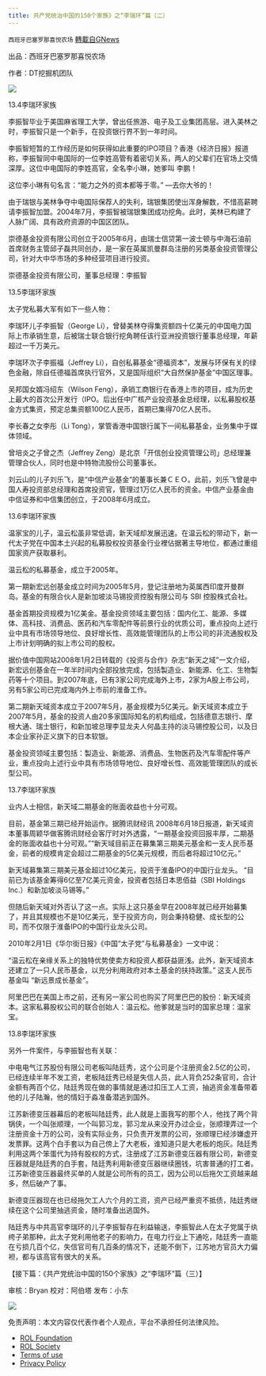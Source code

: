 ```yaml
---
title: 共产党统治中国的150个家族》之“李瑞环”篇（二）
---
```

`西班牙巴塞罗那喜悦农场` [轉載自GNews](https://gnews.org/zh-hans/2287693/)

出品：西班牙巴塞罗那喜悦农场

作者：DT挖掘机团队

![](https://assets.gnews.org/wp-content/uploads/2022/04/xin_png.001-1-1280x140-6.jpg)



13.4李瑞环家族

李振智毕业于美国麻省理工大学，曾出任旅游、电子及工业集团高层。进入美林之时，李振智只是一个新手，在投资银行界不到一年时间。

李振智短暂的工作经历是如何获得如此重要的IPO项目？香港《经济日报》报道称，李振智同中电国际的一位李姓高管有着密切关系，两人的父辈们在官场上交情深厚。这位中电国际的李姓高官，全名李小琳，她爹叫 李鹏！

这位李小琳有句名言：“能力之外的资本都等于零。” —去你大爷的！

由于瑞银与美林争夺中电国际保荐人的失利，瑞银集团使出浑身解数，不惜高薪聘请李振智加盟。2004年7月，李振智被瑞银集团成功挖角。此时，美林已构建了人脉广阔、具有政府资源的中国区团队。

崇德基金投资有限公司创立于2005年6月，由瑞士信贷第一波士顿与中海石油前首席财务主管邱子磊共同创办，是一家在英属凯曼群岛注册的另类基金投资管理公司，针对大中华市场的多种经营项目进行投资。

崇德基金投资有限公司，董事总经理：李振智

13.5李瑞环家族

太子党私募大军有如下一些人物：

李瑞环儿子李振智（George Li），曾替美林夺得集资额四十亿美元的中国电力国际上市承销生意，后被瑞士联合银行挖角聘任该行亚洲投资银行董事总经理，年薪超过一千万美元。

李瑞环次子李振福（Jeffrey Li），自创私募基金“德福资本”，发展与环保有关的绿色金融，除自任德福首席执行官外，又是国际组织“大自然保护基金”中国区理事。

吴邦国女婿冯绍东（Wilson Feng），承销工商银行在香港上市的项目，成为历史上最大的首次公开发行（IPO。后出任中广核产业投资基金总经理，以私募股权基金方式集资，预定总集资额100亿人民币，首期已集得70亿人民币。

李长春之女李彤（Li Tong），掌管香港中国银行属下一间私募基金，业务集中于媒体领域。

曾培炎之子曾之杰（Jeffrey Zeng）是北京「开信创业投资管理公司」总经理兼管理合伙人，同时也是中特物流股份公司董事长。

刘云山的儿子刘乐飞，是“中信产业基金”的董事长兼ＣＥＯ。此前，刘乐飞曾是中国人寿投资部总经理和首席投资官，管理过1万亿人民币的资金。中信产业基金由中信证券和中信集团创立，于2008年6月成立。

13.6李瑞环家族

温家宝的儿子，温云松虽非常低调，新天域却发展迅速。在温云松的带动下，新一代太子党在中国本土兴起的私募股权投资基金行业裡佔据著主导地位，都通过重组国家资产获取暴利。

温云松的私募基金，成立于2005年。

第一期新宏远创基金成立时间为2005年5月，登记注册地为英属西印度开曼群岛。基金的有限合伙人是新加坡淡马锡投资控股有限公司与 SBI 控股株式会社。

基金首期投资规模为1亿美金。基金投资领域主要包括：国内化工、能源、多媒体、高科技、消费品、医药和汽车零配件等前景行业的优质公司，重点投向上述行业中具有市场领导地位、良好增长性、高效能管理团队的上市公司的非流通股权及上市计划明确的拟上市公司的股权。

据价值中国网站2008年1月2日转载的《投资与合作》杂志“新天之域”一文介绍，新宏远创基金在一年半时间内全部投放完成，包括製造业、新能源、化工、生物製药等十个项目。到2007年底，已有3家公司完成海外上市，2家为A股上市公司，另有5家公司已完成海内外上市前的淮备工作。

第二期新天域资本成立于2007年5月，基金规模为5亿美元。新天域资本成立于2007年5月，基金的投资人由20多家国际知名的机构组成，包括德意志银行、摩根大通、瑞士银行，和新加坡总理李显龙夫人何晶主持的淡马锡控股公司，以及日本企业家孙正义旗下的日本软银。

基金投资领域主要包括：製造业、新能源、消费品、生物医药及汽车零配件等产业，重点投向上述行业中具有市场领导地位、良好增长性、高效能管理团队的成长型公司。

13.7李瑞环家族

业内人士相信，新天域二期基金的账面收益也十分可观。

目前，基金第三期已经开始运作。据腾讯财经讯 2008年6月18日报道，新天域资本董事周颖华做客腾讯财经会客厅时对外透露，“一期基金投资回报丰厚，二期基金的账面收益也十分可观。”“新天域目前正在募集第三期美元基金和一支人民币基金，前者的规模肯定会超过二期基金的5亿美元规模，而后者将超过10亿元。”

新天域募集第三期美元基金超过10亿美元，投资于淮备IPO的中国行业龙头。 “目前已为该基金筹得6亿至7亿美元资金，投资者包括日本思佰益（SBI Holdings Inc.）和新加坡淡马锡等。”

但随后新天域对外否认了这一点。实际上这只基金早在2008年就已经开始募集了，并且其规模也不是10亿美元，至于投资方向，则会秉持稳健、成长型的公司，而不仅限于淮备IPO的中国行业龙头公司。

2010年2月1日《华尔街日报》《中国“太子党”与私募基金》一文中说：

“温云松在亲缘关系上的独特优势使卖方和投资人都获益匪浅。此外，新天域资本还建立了一只人民币基金，以充分利用政府对本土基金的扶持政策。” 这支人民币基金叫 “新远景成长基金”。

阿里巴巴在美国上市之前，还有另一家公司也购买了阿里巴巴的股份：新天域资本。这家私募股权公司的联合创始人：温云松。他爹就是当时的国家总理：温家宝。

13.8李瑞环家族

另外一件案件，与李振智也有关联：

中电电气江苏股份有限公司老板叫陆廷秀，这个公司是个注册资金2.5亿的公司，已经连续半年不发工资，老板陆廷秀已经是失信人员，此人背负252条官司，合计金额有两百个亿，陆廷秀现在做的事情就是通过扣压工人工资，抽逃资金准备带着他的儿子陆瀚，他的情妇于淼准备潜逃到国外。

江苏新德变压器幕后的老板叫陆廷秀，此人就是上面我写的那个人，他找了两个背锅侠，一个叫张顺理，一个叫郭习龙，郭习龙从来没开办过企业，张顺理弄过一个注册资金十万的公司，没有实际业务，只负责开发票的公司，张顺理已经涉嫌虚开发票罪。这两个白手套以为自己傍上了大老板，谁知道只是大老板的炮灰。陆廷秀利用这两个笨蛋代为持有股权的方式，注册成了江苏新德变压器有限公司，新德变压器就是陆廷秀的白手套，陆廷秀利用新德变压器继续圈钱，坑害普通的打工者。江苏新德变压器最终买单的人就是公司所有的员工，因为公司以后拖欠工资越来越多，然后破产了事。

新德变压器现在也已经拖欠工人六个月的工资，资产已经严重资不抵债，陆廷秀继续在这个公司里抽逃资金，随时准备出逃国外。

陆廷秀与中共高官李瑞环的儿子李振智存在利益输送，李振智此人在太子党属于纨绔子弟那种，此太子党利用他老子的影响力，在电力行业上下通吃，陆廷秀一直能在亏损几百个亿，失信官司有几百条的情况下，还能不倒下，江苏地方官员大力偏袒，都与该高官有很大的关系。

【接下篇：《共产党统治中国的150个家族》之“李瑞环”篇（三）】

审核：Bryan
校对：阿伯塔
发布：小东

![](https://assets.gnews.org/wp-content/uploads/2022/04/GNEWS_CH.-1-3-1-3.jpeg)

 

免责声明：本文内容仅代表作者个人观点，平台不承担任何法律风险。

- [ROL Foundation](https://rolfoundation.org/)
- [ROL Society](https://rolsociety.org/)
- [Terms of use](https://gnews.org/terms-of-use-3/)
- [Privacy Policy](https://gnews.org/privacy-policy/)
